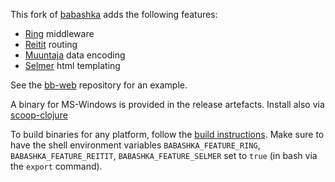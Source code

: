 This fork of [babashka](https://github.com/borkdude/babashka) adds the following features:

- [Ring](https://github.com/ring-clojure/ring) middleware
- [Reitit](https://github.com/metosin/reitit) routing
- [Muuntaja](https://github.com/metosin/muuntaja) data encoding
- [Selmer](https://github.com/yogthos/Selmer) html templating

See the [bb-web](https://github.com/kloimhardt/bb-web#lumius-guestbook-rich-back-end) repository for an example.

A binary for MS-Windows is provided in the release artefacts. Install also via [scoop-clojure](https://github.com/littleli/scoop-clojure)

To build binaries for any platform, follow the [build instructions](https://github.com/borkdude/babashka/blob/master/doc/build.md). Make sure to have the shell environment variables `BABASHKA_FEATURE_RING`, `BABASHKA_FEATURE_REITIT`, `BABASHKA_FEATURE_SELMER` set to `true` (in bash via the `export` command).

